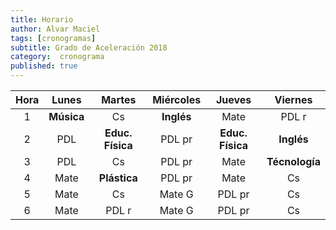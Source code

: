 ```yaml
---
title: Horario
author: Alvar Maciel
tags: [cronogramas]
subtitle: Grado de Aceleración 2018
category:  cronograma
published: true
---
```


|Hora|Lunes|Martes|Miércoles|Jueves|Viernes|
|:---:|:----:|:-----:|:-------:|:------:|:------:|
|1|**Música**|Cs|**Inglés**|Mate|PDL r|
|2|PDL |**Educ. Física**|PDL pr|**Educ. Física**|**Inglés**|
|3|PDL|Cs|PDL pr|Mate|**Técnología**|
|4|Mate |**Plástica**|PDL pr|Mate|Cs|
|5|Mate |Cs|Mate G|PDL pr|Cs|
|6|Mate |PDL r|Mate G|PDL pr|Cs|
